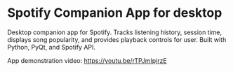 # Spotify Companion App for desktop

Desktop companion app for Spotify. Tracks listening history, session time, displays song popularity, and provides playback controls for user. Built with Python, PyQt, and Spotify API.

App demonstration video: https://youtu.be/rTPJmIpjrzE
